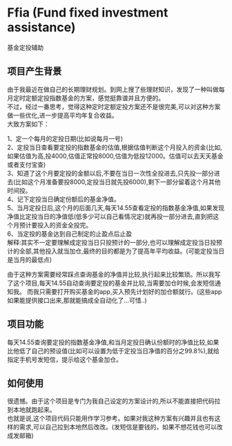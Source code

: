 # Ffia (Fund fixed investment assistance) 
基金定投辅助

## 项目产生背景  
由于我最近在做自己的长期理财规划。到网上搜了些理财知识，发现了一种叫做每月定时定额定投指数基金的方案，感觉挺靠谱并且方便的。      
不过，经过一番思考，觉得这种定时定额定投方案还不是很完美,可以对这种方案做一些优化,进一步提高平均年复合收益。  
大致方案如下： 

1、定一个每月的定投日期(比如说每月一号)  
2、定投当日查看要定投的指数基金的估值,根据估值判断这个月投入的资金(比如,如果估值为高,投4000,估值正常投8000,估值为低投12000。估值可以去天天基金或者支付宝查)  
3、知道了这个月要定投的金额以后,不要在当日一次性全投进去,只先投一部分进去(比如这个月准备要投8000,定投当日就先投6000),剩下一部分留着这个月其他时间投。  
4、记下定投当日确定份额后的基金净值。  
5、当月定投日后,这个月的后面几天,每天14.55查看定投的指数基金净值,如果发现净值比定投当日的净值低(低多少可以自己看情况定)就再投一部分进去,直到把这个月预计要投入的资金全投完。  
6、当定投的基金达到自己制定的止盈点后止盈    
解释:其实不一定要理解成定投当日只投预计的一部分,也可以理解成定投当日投预计的全部,其他投入就当加仓,最终的目的都是为了提高年平均收益。(可能定投当日是当月的最低点)  

由于这种方案需要经常踩点查询基金的净值并比较,执行起来比较繁琐。所以我写了这个项目,每天14.55自动查询要定投的基金并比较,当需要加仓时候,会发短信通知我。
而我只需要打开购买基金的app,买入预先计划好的加仓额就行。(这些app如果能提供接口出来,那就能搞成全自动化了...可惜..)

## 项目功能
每天14.55查询要定投的指数基金净值,和当月定投日确认份额时的净值比较,如果比他低了自己的预设值(比如可以设置为低于定投当日净值的百分之99.8%),就给指定手机号发短信，提示给这个基金加仓。

## 如何使用
很遗憾。由于这个项目是专门为我自己设定的方案设计的,所以不能直接把代码拉到本地就跑起来。  
也就是说,这个项目代码只能用作学习参考。如果对我这种方案有兴趣并且也有这样的需求,可以自己拉到本地然后改改。(发短信是要钱的，如果不想花钱也可以改成发邮箱)  


